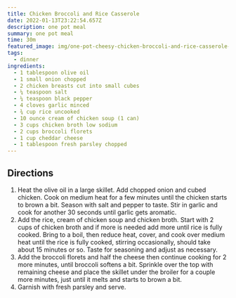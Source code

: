 ```yaml
---
title: Chicken Broccoli and Rice Casserole
date: 2022-01-13T23:22:54.657Z
description: one pot meal
summary: one pot meal
time: 30m
featured_image: img/one-pot-cheesy-chicken-broccoli-and-rice-casserole-3.jpg
tags:
  - dinner
ingredients:
  - 1 tablespoon olive oil
  - 1 small onion chopped
  - 2 chicken breasts cut into small cubes
  - ¼ teaspoon salt
  - ¼ teaspoon black pepper
  - 4 cloves garlic minced
  - ¾ cup rice uncooked
  - 10 ounce cream of chicken soup (1 can)
  - 3 cups chicken broth low sodium
  - 2 cups broccoli florets
  - 1 cup cheddar cheese
  - 1 tablespoon fresh parsley chopped
---
```

## Directions

1. Heat the olive oil in a large skillet. Add chopped onion and cubed chicken. Cook on medium heat for a few minutes until the chicken starts to brown a bit. Season with salt and pepper to taste. Stir in garlic and cook for another 30 seconds until garlic gets aromatic.
2. Add the rice, cream of chicken soup and chicken broth. Start with 2 cups of chicken broth and if more is needed add more until rice is fully cooked. Bring to a boil, then reduce heat, cover, and cook over medium heat until the rice is fully cooked, stirring occasionally, should take about 15 minutes or so. Taste for seasoning and adjust as necessary.
3. Add the broccoli florets and half the cheese then continue cooking for 2 more minutes, until broccoli softens a bit. Sprinkle over the top with remaining cheese and place the skillet under the broiler for a couple more minutes, just until it melts and starts to brown a bit.
4. Garnish with fresh parsley and serve.